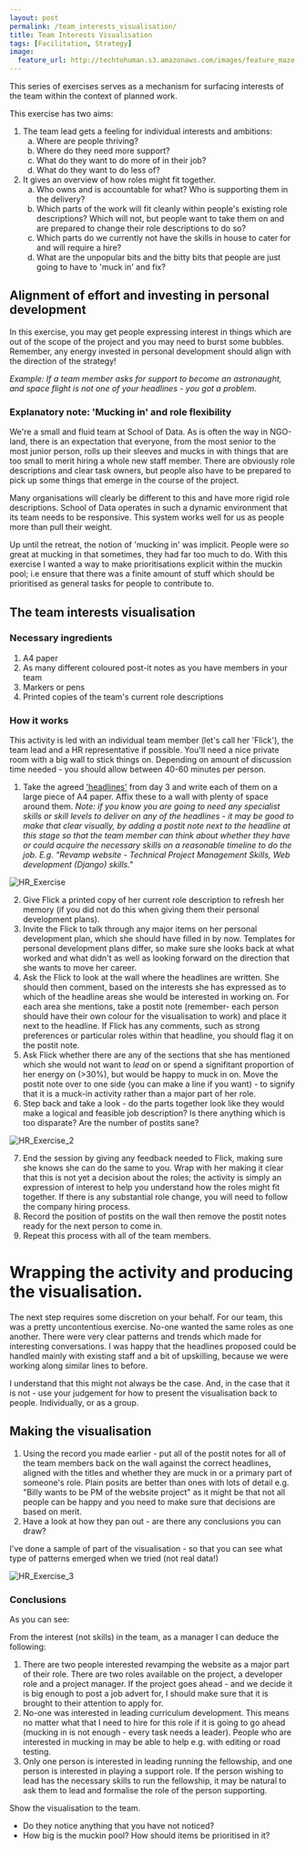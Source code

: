 ```yaml
---
layout: post
permalink: /team_interests_visualisation/
title: Team Interests Visualisation 
tags: [Facilitation, Strategy]
image: 
  feature_url: http://techtohuman.s3.amazonaws.com/images/feature_maze.jpg
---
```


This series of exercises serves as a mechanism for surfacing interests of the team within the context of planned work. 

This exercise has two aims: 

<ol>
	<li>The team lead gets a feeling for individual interests and ambitions: 
	<ol type="a">
		<li>Where are people thriving?</li>
		<li>Where do they need more support?</li> 
		<li>What do they want to do more of in their job?</li> 
		<li> What do they want to do less of? </li>
	</ol></li>
	<li>It gives an overview of how roles might fit together. 
		<ol type="a">
			<li>Who owns and is accountable for what? Who is supporting them in the delivery?</li>
			<li>Which parts of the work will fit cleanly within people's existing role descriptions? Which will not, but people want to take them on and are prepared to change their role descriptions to do so? </li>
			<li>Which parts do we currently not have the skills in house to cater for and will require a hire? </li>
			<li>What are the unpopular bits and the bitty bits that people are just going to have to 'muck in' and fix?</li>
		</ol></li>
</ol>

## Alignment of effort and investing in personal development

In this exercise, you may get people expressing interest in things which are out of the scope of the project and you may need to burst some bubbles. Remember, any energy invested in personal development should align with the direction of the strategy!

*Example: If a team member asks for support to become an astronaught, and space flight is not one of your headlines - you got a problem.*

<div class="well"><h3>Explanatory note: 'Mucking in' and role flexibility </h3>

We're a small and fluid team at School of Data. As is often the way in NGO-land, there is an expectation that everyone, from the most senior to the most junior person, rolls up their sleeves and mucks in with things that are too small to merit hiring a whole new staff member. There are obviously role descriptions and clear task owners, but people also have to be prepared to pick up some things that emerge in the course of the project. </p><p>

Many organisations will clearly be different to this and have more rigid role descriptions. School of Data operates in such a dynamic environment that its team needs to be responsive. This system works well for us as people more than pull their weight. </p>

Up until the retreat, the notion of 'mucking in' was implicit. People were <em>so</em> great at mucking in that sometimes, they had far too much to do. With this exercise I wanted a way to make prioritisations explicit within the muckin pool; i.e ensure that there was a finite amount of stuff which should be prioritised as general tasks for people to contribute to.  </div> 

## The team interests visualisation 

### Necessary ingredients 

1. A4 paper 
2. As many different coloured post-it notes as you have members in your team 
3. Markers or pens
4. Printed copies of the team's current role descriptions

### How it works

This activity is led with an individual team member (let's call her 'Flick'), the team lead and a HR representative if possible. You'll need a nice private room with a big wall to stick things on. Depending on amount of discussion time needed - you should allow between 40-60 minutes per person. 

1. Take the agreed ['headlines'](http://techtohuman.com/strategy_day_3/#output12) from day 3 and write each of them on a large piece of A4 paper. Affix these to a wall with plenty of space around them. <em>Note: if you know you are going to need any specialist skills or skill levels to deliver on any of the headlines  - it may be good to make that clear visually, by adding a postit note next to the headline at this stage so that the team member can think about whether they have or could acquire the necessary skills on a reasonable timeline to do the job. E.g. "Revamp website - Technical Project Management Skills, Web development (Django) skills." </em> 

![HR_Exercise](http://techtohuman.s3.amazonaws.com/images/hr_exercise_1.png)

<ol start="2">
	<li> Give Flick a printed copy of her current role description to refresh her memory (if you did not do this when giving them their personal development plans).</li>
	<li> Invite the Flick to talk through any major items on her personal development plan, which she should have filled in by now. Templates for personal development plans differ, so make sure she looks back at what worked and what didn't as well as looking forward on the direction that she wants to move her career. </li> 
	<li> Ask the Flick to look at the wall where the headlines are written.  She should then comment, based on the interests she has expressed as to which of the headline areas she would be interested in working on. For each area she mentions, take a postit note (remember- each person should have their own colour for the visualisation to work) and place it next to the headline. If Flick has any comments, such as strong preferences or particular roles within that headline, you should flag it on the postit note. </li> 
	<li> Ask Flick whether there are any of the sections that she has mentioned which she would not want to <em>lead</em> on or spend a signifitant proportion of her energy on (>30%), but would be happy to muck in on. Move the postit note over to one side (you can make a line if you want) - to signify that it is a muck-in activity rather than a major part of her role.</li> 
	<li> Step back and take a look - do the parts together look like they would make a logical and feasible job description? Is there anything which is too disparate? Are the number of postits sane? </li> 
</ol>

![HR_Exercise_2](http://techtohuman.s3.amazonaws.com/images/hr_exercise_2.png)

<ol start="7">
	<li> End the session by giving any feedback needed to Flick, making sure she knows she can do the same to you. Wrap with her making it clear that this is not yet a decision about the roles; the activity is simply an expression of interest to help you understand how the roles might fit together. If there is any substantial role change, you will need to follow the company hiring process. </li> 
	<li> Record the position of postits on the wall then remove the postit notes ready for the next person to come in.</li>
	<li> Repeat this process with all of the team members. </li> 
</ol> 


# Wrapping the activity and producing the visualisation. 

The next step requires some discretion on your behalf. For our team, this was a pretty uncontentious exercise. No-one wanted the same roles as one another. There were very clear patterns and trends which made for interesting conversations. I was happy that the headlines proposed could be handled mainly with existing staff and a bit of upskilling, because we were working along similar lines to before. 

I understand that this might not always be the case. And, in the case that it is not - use your judgement for how to present the visualisation back to people. Individually, or as a group. 

## Making the visualisation 

1. Using the record you made earlier - put all of the postit notes for all of the team members back on the wall against the correct headlines, aligned with the titles and whether they are muck in or a primary part of someone's role. Plain posits are better than ones with lots of detail e.g. "Billy wants to be PM of the website project" as it might be that not all people can be happy and you need to make sure that decisions are based on merit. 
2. Have a look at how they pan out - are there any conclusions you can draw? 

I've done a sample of part of the visualisation - so that you can see what type of patterns emerged when we tried (not real data!) 

![HR_Exercise_3](http://techtohuman.s3.amazonaws.com/images/hr_exercise_3.png)


### Conclusions 

As you can see: 

From the interest (not skills) in the team, as a manager I can deduce the following: 

1. There are two people interested revamping the website as a major part of their role. There are two roles available on the project, a developer role and a project manager. If the project goes ahead - and we decide it is big enough to post a job advert for, I should make sure that it is brought to their attention to apply for. 
2. No-one was interested in leading curriculum development. This means no matter what that I need to hire for this role if it is going to go ahead (mucking in is not enough - every task needs a leader). People who are interested in mucking in may be able to help e.g. with editing or road testing. 
3. Only one person is interested in leading running the fellowship, and one person is interested in playing a support role. If the person wishing to lead has the necessary skills to run the fellowship, it may be natural to ask them to lead and formalise the role of the person supporting. 

Show the visualisation to the team. 

* Do they notice anything that you have not noticed? 
* How big is the muckin pool? How should items be prioritised in it? 







